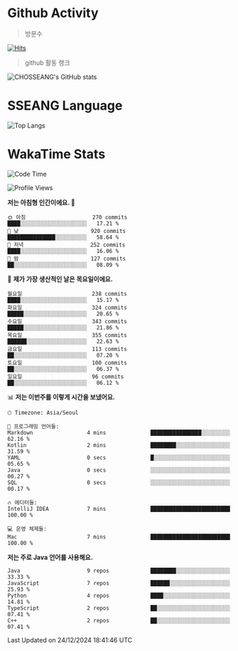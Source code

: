 <!--
**CHOSSEANG/CHOSSEANG** is a ✨ _special_ ✨ repository because its `README.md` (this file) appears on your GitHub profile.

Here are some ideas to get you started:

- 🔭 I’m currently working on ...
- 🌱 I’m currently learning ...
- 👯 I’m looking to collaborate on ...
- 🤔 I’m looking for help with ...
- 💬 Ask me about ...
- 📫 How to reach me: ...
- 😄 Pronouns: ...
- ⚡ Fun fact: ...
-->

# Github Activity
> 방문수

[![Hits](https://hits.seeyoufarm.com/api/count/incr/badge.svg?url=https%3A%2F%2Fgithub.com%2FCHOSSEANG&count_bg=%238AED3E&title_bg=%23495358&icon=electron.svg&icon_color=%23E7E7E7&title=CHOSSEANG&edge_flat=false)](https://hits.seeyoufarm.com)
> github 활동 랭크

![CHOSSEANG's GitHub stats](https://github-readme-stats.vercel.app/api?username=CHOSSEANG&show_icons=true&theme=radical)

# SSEANG Language
![Top Langs](https://github-readme-stats.vercel.app/api/top-langs/?username=CHOSSEANG&layout=compact)

# WakaTime Stats

<!--START_SECTION:waka-->
![Code Time](http://img.shields.io/badge/Code%20Time-323%20hrs%206%20mins-blue)

![Profile Views](http://img.shields.io/badge/Profile%20Views-0-blue)

**저는 아침형 인간이에요. 🐤** 

```text
🌞 아침                     270 commits         ████░░░░░░░░░░░░░░░░░░░░░   17.21 % 
🌆 낮　                     920 commits         ███████████████░░░░░░░░░░   58.64 % 
🌃 저녁                     252 commits         ████░░░░░░░░░░░░░░░░░░░░░   16.06 % 
🌙 밤　                     127 commits         ██░░░░░░░░░░░░░░░░░░░░░░░   08.09 % 
```
📅 **제가 가장 생산적인 날은 목요일이에요.** 

```text
월요일                      238 commits         ████░░░░░░░░░░░░░░░░░░░░░   15.17 % 
화요일                      324 commits         █████░░░░░░░░░░░░░░░░░░░░   20.65 % 
수요일                      343 commits         █████░░░░░░░░░░░░░░░░░░░░   21.86 % 
목요일                      355 commits         ██████░░░░░░░░░░░░░░░░░░░   22.63 % 
금요일                      113 commits         ██░░░░░░░░░░░░░░░░░░░░░░░   07.20 % 
토요일                      100 commits         ██░░░░░░░░░░░░░░░░░░░░░░░   06.37 % 
일요일                      96 commits          ██░░░░░░░░░░░░░░░░░░░░░░░   06.12 % 
```


📊 **저는 이번주를 이렇게 시간을 보냈어요.** 

```text
🕑︎ Timezone: Asia/Seoul

💬 프로그래밍 언어들: 
Markdown                 4 mins              ████████████████░░░░░░░░░   62.16 % 
Kotlin                   2 mins              ████████░░░░░░░░░░░░░░░░░   31.59 % 
YAML                     0 secs              █░░░░░░░░░░░░░░░░░░░░░░░░   05.65 % 
Java                     0 secs              ░░░░░░░░░░░░░░░░░░░░░░░░░   00.27 % 
SQL                      0 secs              ░░░░░░░░░░░░░░░░░░░░░░░░░   00.17 % 

🔥 에디터들: 
IntelliJ IDEA            7 mins              █████████████████████████   100.00 % 

💻 운영 체제들: 
Mac                      7 mins              █████████████████████████   100.00 % 
```

**저는 주로 Java 언어를 사용해요.** 

```text
Java                     9 repos             ████████░░░░░░░░░░░░░░░░░   33.33 % 
JavaScript               7 repos             ██████░░░░░░░░░░░░░░░░░░░   25.93 % 
Python                   4 repos             ████░░░░░░░░░░░░░░░░░░░░░   14.81 % 
TypeScript               2 repos             ██░░░░░░░░░░░░░░░░░░░░░░░   07.41 % 
C++                      2 repos             ██░░░░░░░░░░░░░░░░░░░░░░░   07.41 % 
```




 Last Updated on 24/12/2024 18:41:46 UTC
<!--END_SECTION:waka-->
